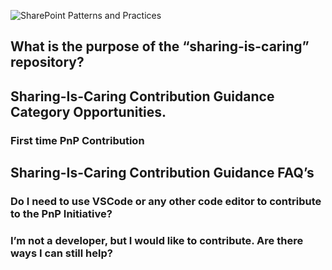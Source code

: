![SharePoint Patterns and Practices](https://devofficecdn.azureedge.net/media/Default/PnP/sppnp.png)

## What is the purpose of the “sharing-is-caring” repository?

## Sharing-Is-Caring Contribution Guidance Category Opportunities. 

### First time PnP Contribution

## Sharing-Is-Caring Contribution Guidance FAQ’s

### Do I need to use VSCode or any other code editor to contribute to the PnP Initiative?

### I’m not a developer, but I would like to contribute. Are there ways I can still help?

##
